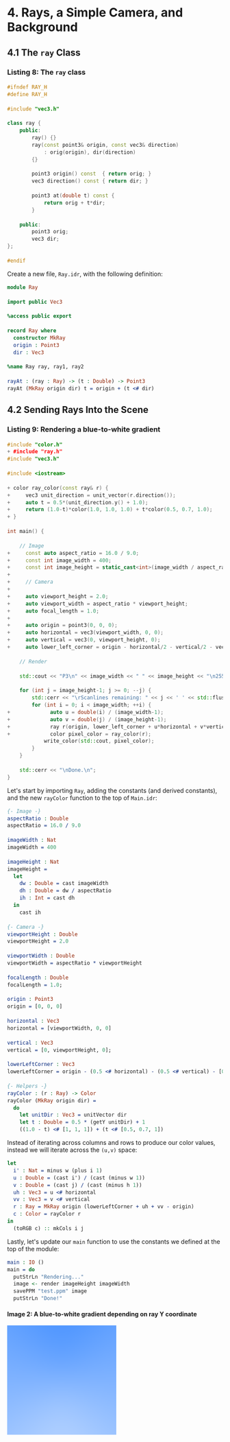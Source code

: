 # 4. Rays, a Simple Camera, and Background

## 4.1 The `ray` Class

### Listing 8: The `ray` class

```cpp
#ifndef RAY_H
#define RAY_H

#include "vec3.h"

class ray {
    public:
        ray() {}
        ray(const point3& origin, const vec3& direction)
            : orig(origin), dir(direction)
        {}

        point3 origin() const  { return orig; }
        vec3 direction() const { return dir; }

        point3 at(double t) const {
            return orig + t*dir;
        }

    public:
        point3 orig;
        vec3 dir;
};

#endif
```

Create a new file, `Ray.idr`, with the following definition:

```idris
module Ray

import public Vec3

%access public export

record Ray where
  constructor MkRay
  origin : Point3
  dir : Vec3

%name Ray ray, ray1, ray2

rayAt : (ray : Ray) -> (t : Double) -> Point3
rayAt (MkRay origin dir) t = origin + (t <# dir)
```

## 4.2 Sending Rays Into the Scene

### Listing 9: Rendering a blue-to-white gradient

```cpp
#include "color.h"
+ #include "ray.h"
#include "vec3.h"

#include <iostream>

+ color ray_color(const ray& r) {
+     vec3 unit_direction = unit_vector(r.direction());
+     auto t = 0.5*(unit_direction.y() + 1.0);
+     return (1.0-t)*color(1.0, 1.0, 1.0) + t*color(0.5, 0.7, 1.0);
+ }

int main() {

    // Image
+     const auto aspect_ratio = 16.0 / 9.0;
+     const int image_width = 400;
+     const int image_height = static_cast<int>(image_width / aspect_ratio);
+
+     // Camera
+
+     auto viewport_height = 2.0;
+     auto viewport_width = aspect_ratio * viewport_height;
+     auto focal_length = 1.0;
+
+     auto origin = point3(0, 0, 0);
+     auto horizontal = vec3(viewport_width, 0, 0);
+     auto vertical = vec3(0, viewport_height, 0);
+     auto lower_left_corner = origin - horizontal/2 - vertical/2 - vec3(0, 0, focal_length);

    // Render

    std::cout << "P3\n" << image_width << " " << image_height << "\n255\n";

    for (int j = image_height-1; j >= 0; --j) {
        std::cerr << "\rScanlines remaining: " << j << ' ' << std::flush;
        for (int i = 0; i < image_width; ++i) {
+             auto u = double(i) / (image_width-1);
+             auto v = double(j) / (image_height-1);
+             ray r(origin, lower_left_corner + u*horizontal + v*vertical - origin);
+             color pixel_color = ray_color(r);
            write_color(std::cout, pixel_color);
        }
    }

    std::cerr << "\nDone.\n";
}
```

Let's start by importing `Ray`, adding the constants (and derived constants), and the new `rayColor` function to the top of `Main.idr`:

```idris
{- Image -}
aspectRatio : Double
aspectRatio = 16.0 / 9.0

imageWidth : Nat
imageWidth = 400

imageHeight : Nat
imageHeight =
  let
    dw : Double = cast imageWidth
    dh : Double = dw / aspectRatio
    ih : Int = cast dh
  in
    cast ih

{- Camera -}
viewportHeight : Double
viewportHeight = 2.0

viewportWidth : Double
viewportWidth = aspectRatio * viewportHeight

focalLength : Double
focalLength = 1.0;

origin : Point3
origin = [0, 0, 0]

horizontal : Vec3
horizontal = [viewportWidth, 0, 0]

vertical : Vec3
vertical = [0, viewportHeight, 0];

lowerLeftCorner : Vec3
lowerLeftCorner = origin - (0.5 <# horizontal) - (0.5 <# vertical) - [0, 0, focalLength]

{- Helpers -}
rayColor : (r : Ray) -> Color
rayColor (MkRay origin dir) =
  do
    let unitDir : Vec3 = unitVector dir
    let t : Double = 0.5 * (getY unitDir) + 1
    ((1.0 - t) <# [1, 1, 1]) + (t <# [0.5, 0.7, 1])
```

Instead of iterating across columns and rows to produce our color values, instead we will iterate across the `(u,v)` space:

```idris
let
  i' : Nat = minus w (plus i 1)
  u : Double = (cast i') / (cast (minus w 1))
  v : Double = (cast j) / (cast (minus h 1))
  uh : Vec3 = u <# horizontal
  vv : Vec3 = v <# vertical
  r : Ray = MkRay origin (lowerLeftCorner + uh + vv - origin)
  c : Color = rayColor r
in
  (toRGB c) :: mkCols i j
```

Lastly, let's update our `main` function to use the constants we defined at the top of the module:

```idris
main : IO ()
main = do
  putStrLn "Rendering..."
  image <- render imageHeight imageWidth
  savePPM "test.ppm" image
  putStrLn "Done!"
```
#### Image 2: A blue-to-white gradient depending on ray Y coordinate

![A blue-to-white gradient depending on ray Y coordinate](images/Image_02.png)
